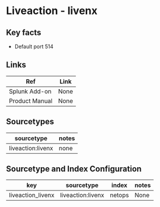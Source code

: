 # Liveaction - livenx

## Key facts

* Default port 514


## Links

| Ref            | Link                                                                                                    |
|----------------|---------------------------------------------------------------------------------------------------------|
| Splunk Add-on  | None                                                               |
| Product Manual | None |

## Sourcetypes

| sourcetype      | notes                                                                                                   |
|-----------------|---------------------------------------------------------------------------------------------------------|
|liveaction:livenx   |  none  |

## Sourcetype and Index Configuration

| key    | sourcetype     | index  | notes          |
|--------|----------------|--------|----------------|
| liveaction_livenx       |  liveaction:livenx  | netops  | None     |
